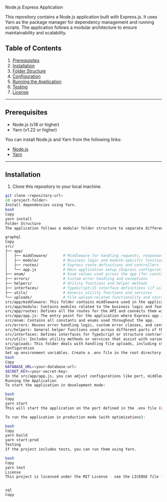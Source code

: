  Node.js Express Application

This repository contains a Node.js application built with Express.js. It uses Yarn as the package manager for dependency management and running scripts. The application follows a modular architecture to ensure maintainability and scalability.

## Table of Contents

1. [Prerequisites](#prerequisites)
2. [Installation](#installation)
3. [Folder Structure](#folder-structure)
4. [Configuration](#configuration)
5. [Running the Application](#running-the-application)
6. [Testing](#testing)
7. [License](#license)

---

## Prerequisites

- Node.js (v18 or higher)
- Yarn (v1.22 or higher)

You can install Node.js and Yarn from the following links:
- [Node.js](https://nodejs.org/)
- [Yarn](https://yarnpkg.com/)

---

## Installation

1. Clone this repository to your local machine.

```bash
git clone <repository-url>
cd <project-folder>
Install dependencies using Yarn.
bash
Copy
yarn install
Folder Structure
The application follows a modular folder structure to separate different concerns:

graphql
Copy
src/
├── app/
│   ├── middleware/       # Middleware for handling requests, responses, and errors
│   ├── module/           # Business logic and module-specific functions
│   ├── routes/           # Express route definitions and controllers
│   └── app.js            # Main application setup (Express configuration)
├── enum/                 # Enum values used across the app (for constants)
├── errors/               # Custom error handling and exceptions
├── helpers/              # Utility functions and helper methods
├── interfaces/           # TypeScript/JS interface definitions (if using TS)
├── utils/                # Generic utility functions and services
└── uploads/              # File upload-related functionality and storage
src/app/middleware: This folder contains middleware used in the application for request processing, logging, authorization, etc.
src/app/module: Contains modules related to the business logic and feature-specific implementations.
src/app/routes: Defines all the routes for the API and connects them with controllers or modules.
src/app/app.js: The entry point for the application where Express app is configured, and middleware is applied.
src/enum: Contains all constants and enums used throughout the app.
src/errors: Houses error handling logic, custom error classes, and centralized error responses.
src/helpers: General helper functions used across different parts of the application.
src/interfaces: Defines interfaces for TypeScript or structure contracts for JavaScript (if applicable).
src/utils: Includes utility methods or services that assist with various functions, such as validation, authentication, etc.
src/uploads: This folder deals with handling file uploads, including storage, validation, and retrieval.
Configuration
Set up environment variables. Create a .env file in the root directory and define necessary configurations such as API keys, database connections, etc.
bash
Copy
DATABASE_URL=<your-database-url>
SECRET_KEY=<your-secret-key>
In the src/app/app.js, you can adjust configurations like port, middleware, and route setup as required.
Running the Application
To start the application in development mode:

bash
Copy
yarn start
This will start the application on the port defined in the .env file (default is usually 3000).

To run the application in production mode (with optimizations):

bash
Copy
yarn build
yarn start:prod
Testing
If the project includes tests, you can run them using Yarn.

bash
Copy
yarn test
License
This project is licensed under the MIT License - see the LICENSE file for details.


sql
Copy



